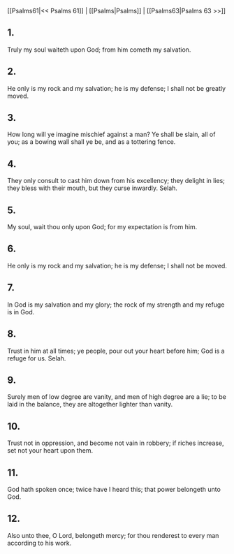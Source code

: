 [[Psalms61|<< Psalms 61]] | [[Psalms|Psalms]] | [[Psalms63|Psalms 63 >>]]
## 1.
Truly my soul waiteth upon God; from him cometh my salvation.
## 2.
He only is my rock and my salvation; he is my defense; I shall not be greatly moved.
## 3.
How long will ye imagine mischief against a man? Ye shall be slain, all of you; as a bowing wall shall ye be, and as a tottering fence.
## 4.
They only consult to cast him down from his excellency; they delight in lies; they bless with their mouth, but they curse inwardly. Selah.
## 5.
My soul, wait thou only upon God; for my expectation is from him.
## 6.
He only is my rock and my salvation; he is my defense; I shall not be moved.
## 7.
In God is my salvation and my glory; the rock of my strength and my refuge is in God.
## 8.
Trust in him at all times; ye people, pour out your heart before him; God is a refuge for us. Selah.
## 9.
Surely men of low degree are vanity, and men of high degree are a lie; to be laid in the balance, they are altogether lighter than vanity.
## 10.
Trust not in oppression, and become not vain in robbery; if riches increase, set not your heart upon them.
## 11.
God hath spoken once; twice have I heard this; that power belongeth unto God.
## 12.
Also unto thee, O Lord, belongeth mercy; for thou renderest to every man according to his work.

